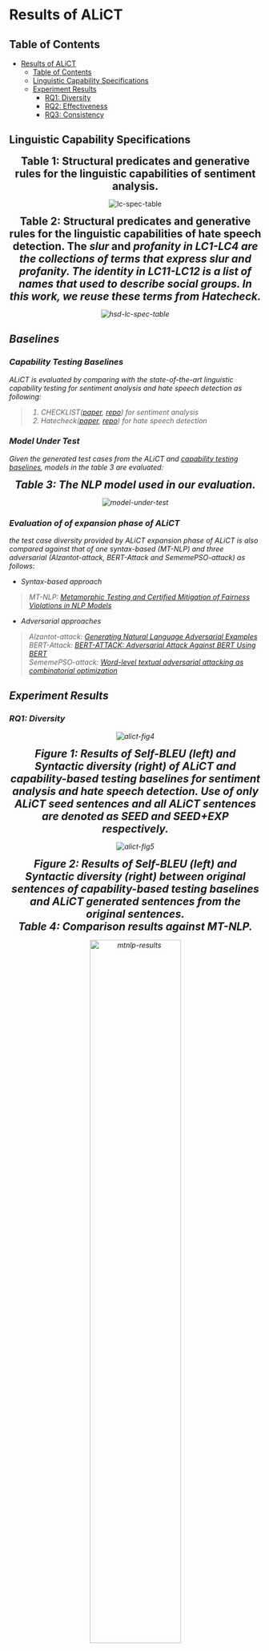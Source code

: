 Results of ALiCT
=================

## Table of Contents
   * [Results of ALiCT](#results-of-alict)
      * [Table of Contents](#table-of-contents)
      * [Linguistic Capability Specifications](#linguistic-capability-specifications)
      * [Experiment Results](#experiment-results)
         * [RQ1: Diversity](#rq1-diversity)
         * [RQ2: Effectiveness](#rq2-effectiveness)
         * [RQ3: Consistency](#rq3-consistency)
<!-- 
You can find more results at the project site(https://sites.google.com/view/s2lct/home). -->


## Linguistic Capability Specifications
<div align="center">
    <span style="font-size:1.5em">
        <strong>Table 1: Structural predicates and generative rules for the linguistic capabilities of sentiment analysis.</strong>
    </span>
</div>
<p align="center">
    <img src="./tables/lc-spec-table.png" alt="lc-spec-table" width=auto height=auto title="lc_spec_table">
</p>

<div align="center">
    <span style="font-size:1.5em">
        <strong>Table 2: Structural predicates and generative rules for the linguistic capabilities of hate speech detection. 
          The <em>slur</em> and <em>profanity in LC1-LC4 are the collections of terms that express slur and profanity. 
          The <em>identity</em> in LC11-LC12 is a list of names that used to describe social groups. 
          In this work, we reuse these terms from Hatecheck.</strong>
    </span>
</div>
<p align="center">
    <img src="./tables/hsd-lc-spec-table.png" alt="hsd-lc-spec-table" width=auto height=auto title="hsd_lc_spec_table">
</p>

## Baselines
### Capability Testing Baselines
ALiCT is evaluated by comparing with the state-of-the-art linguistic capability testing for sentiment analysis and hate speech detection as following:

> 1. CHECKLIST([paper](https://homes.cs.washington.edu/~marcotcr/acl20_checklist.pdf), [repo](https://github.com/marcotcr/checklist)) for sentiment analysis
> 2. Hatecheck([paper](https://aclanthology.org/2021.acl-long.4/), [repo](https://github.com/paul-rottger/hatecheck-data)) for hate speech detection

### Model Under Test
Given the generated test cases from the ALiCT and [capability testing baselines](#capability-testing), models in the table 3 are evaluated:
<div align="center">
    <span style="font-size:1.5em">
        <strong>Table 3: The NLP model used in our evaluation.</strong>
    </span>
</div>
<p align="center">
    <img src="./tables/model-under-test.png" alt="model-under-test" width=auto height=auto title="model_under_test">
</p>

### Evaluation of of expansion phase of ALiCT
the test case diversity provided by ALiCT expansion phase of ALiCT is also compared against that of one syntax-based (MT-NLP) and three adversarial (Alzantot-attack, BERT-Attack and SememePSO-attack) as follows:

- Syntax-based approach
> MT-NLP: [Metamorphic Testing and Certified Mitigation of Fairness Violations in NLP Models](https://www.ijcai.org/Proceedings/2020/64)

- Adversarial approaches
> Alzantot-attack: [Generating Natural Language Adversarial Examples](https://aclanthology.org/D18-1316/)   
> BERT-Attack: [BERT-ATTACK: Adversarial Attack Against BERT Using BERT](https://arxiv.org/abs/2004.09984)  
> SememePSO-attack: [Word-level textual adversarial attacking as combinatorial optimization](https://arxiv.org/abs/1910.12196)


## Experiment Results
### RQ1: Diversity
<p align="center">
    <img src="./figures/alict-fig4.png" alt="alict-fig4" width=auto height=auto title="alict_fig4">
</p>
<div align="center">
    <span style="font-size:1.5em">
        <strong>Figure 1: Results of Self-BLEU (left) and Syntactic diversity (right) of ALiCT and capability-based testing baselines for sentiment analysis and hate speech detection. 
          Use of only ALiCT seed sentences and all ALiCT sentences are denoted as SEED and SEED+EXP respectively.</strong>
    </span>
</div>

<p align="center">
    <img src="./figures/alict-fig5.png" alt="alict-fig5" width=auto height=auto title="alict_fig5">
</p>
<div align="center">
    <span style="font-size:1.5em">
        <strong>Figure 2: Results of Self-BLEU (left) and Syntactic diversity (right) between original sentences of capability-based
          testing baselines and ALiCT generated sentences from the original sentences.</strong>
    </span>
</div>

<div align="center">
    <span style="font-size:1.5em">
        <strong>Table 4: Comparison results against MT-NLP.</strong>
    </span>
</div>
<p align="center">
    <img src="./tables/mtnlp-results.png" alt="mtnlp-results" width="60%" height=auto title="mtnlp-results">
</p>
<div align="center">
    <span style="font-size:1.5em">
        <strong>Table 5: Comparison results against adversarial attacks.</strong>
    </span>
</div>
<p align="center">
    <img src="./tables/adv-attack-results.png" alt="adv-attack-results" width="60%" height=auto title="adv-attack-results">
</p>
<div align="center">
    <span style="font-size:1.2em">
        <strong>Table 6: Examples for text generation compared with the syntax-based and adversarial generation baselines.</strong>
    </span>
</div>
<p align="center">
    <img src="./tables/text-generation-examples.png" alt="text-generation-examples" width=auto height=auto title="text_generation_examples">
</p>

### RQ2: Effectiveness
<div align="center">
    <span style="font-size:1.2em">
        <strong>Table 7: Results of BERT-base, RoBERTa-base and DistilBERT-base sentiment analysis models on ALiCT test cases using all seeds. BERT-base, RoBERTa-base and DistilBERT-base models are denoted as BERT, RoBERTa and dstBERT,respectively.</strong>
    </span>
</div>
<p align="center">
    <img src="./tables/sa-test-results.png" alt="sa-test-results" width=auto height=auto title="sa_test_results">
</p>

<div align="center">
    <span style="font-size:1.2em">
        <strong>Table 8: Results of dehate-BERT and twitter-RoBERTa hate speech detection models on ALiCT test cases using all seeds. dehate-BERT and twitter-RoBERTa models are denoted as BERT and RoBERTa respectively.</strong>
    </span>
</div>
<p align="center">
    <img src="./tables/hsd-test-results.png" alt="hsd-test-results" width=auto height=auto title="hsd_test_results">
</p>

### RQ3: Consistency
